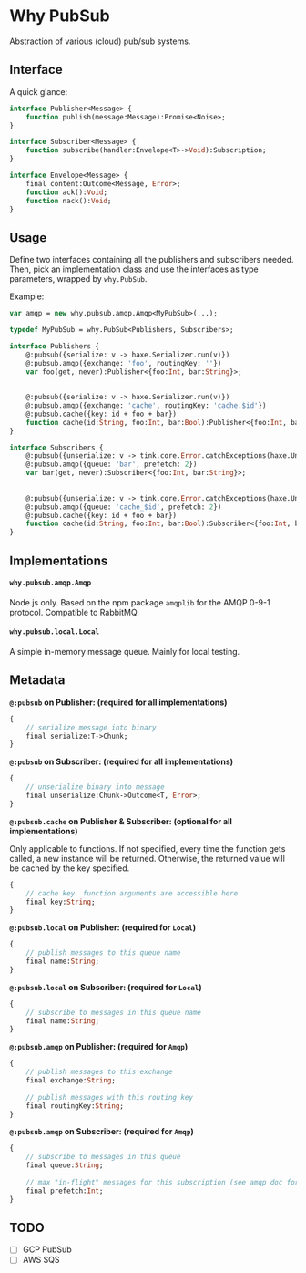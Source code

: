 # Why PubSub

Abstraction of various (cloud) pub/sub systems.

## Interface

A quick glance:

```haxe
interface Publisher<Message> {
	function publish(message:Message):Promise<Noise>;
}

interface Subscriber<Message> {
	function subscribe(handler:Envelope<T>->Void):Subscription;
}

interface Envelope<Message> {
	final content:Outcome<Message, Error>;
	function ack():Void;
	function nack():Void;
}
```

## Usage

Define two interfaces containing all the publishers and subscribers needed. 
Then, pick an implementation class and use the interfaces as type parameters, wrapped by `why.PubSub`.

Example:

```haxe
var amqp = new why.pubsub.amqp.Amqp<MyPubSub>(...);

typedef MyPubSub = why.PubSub<Publishers, Subscribers>;

interface Publishers {
	@:pubsub({serialize: v -> haxe.Serializer.run(v)})
	@:pubsub.amqp({exchange: 'foo', routingKey: ''})
	var foo(get, never):Publisher<{foo:Int, bar:String}>;
	
	
	@:pubsub({serialize: v -> haxe.Serializer.run(v)})
	@:pubsub.amqp({exchange: 'cache', routingKey: 'cache.$id'})
	@:pubsub.cache({key: id + foo + bar})
	function cache(id:String, foo:Int, bar:Bool):Publisher<{foo:Int, bar:String}>;
}

interface Subscribers {
	@:pubsub({unserialize: v -> tink.core.Error.catchExceptions(haxe.Unserializer.run.bind(v))})
	@:pubsub.amqp({queue: 'bar', prefetch: 2})
	var bar(get, never):Subscriber<{foo:Int, bar:String}>;
	
	
	@:pubsub({unserialize: v -> tink.core.Error.catchExceptions(haxe.Unserializer.run.bind(v))})
	@:pubsub.amqp({queue: 'cache_$id', prefetch: 2})
	@:pubsub.cache({key: id + foo + bar})
	function cache(id:String, foo:Int, bar:Bool):Subscriber<{foo:Int, bar:String}>;
}
```

## Implementations

#### `why.pubsub.amqp.Amqp`

Node.js only. Based on the npm package `amqplib` for the AMQP 0-9-1 protocol. Compatible to RabbitMQ.

#### `why.pubsub.local.Local`

A simple in-memory message queue. Mainly for local testing.

## Metadata

**`@:pubsub` on Publisher: (required for all implementations)**  

```haxe
{
	// serialize message into binary
	final serialize:T->Chunk;
}
```

**`@:pubsub` on Subscriber: (required for all implementations)**  

```haxe
{
	// unserialize binary into message
	final unserialize:Chunk->Outcome<T, Error>;
}
```

**`@:pubsub.cache` on Publisher & Subscriber: (optional for all implementations)**  

Only applicable to functions. If not specified, every time the function gets called, a new instance will be returned. Otherwise, the returned value will be cached by the key specified.

```haxe
{
	// cache key. function arguments are accessible here
	final key:String;
}
```

**`@:pubsub.local` on Publisher: (required for `Local`)**  

```haxe
{
	// publish messages to this queue name
	final name:String;
}
```

**`@:pubsub.local` on Subscriber: (required for `Local`)**  

```haxe
{
	// subscribe to messages in this queue name
	final name:String;
}
```

**`@:pubsub.amqp` on Publisher: (required for `Amqp`)**  

```haxe
{
	// publish messages to this exchange
	final exchange:String;
	
	// publish messages with this routing key
	final routingKey:String;
}
```

**`@:pubsub.amqp` on Subscriber: (required for `Amqp`)**  

```haxe
{
	// subscribe to messages in this queue
	final queue:String;
	
	// max "in-flight" messages for this subscription (see amqp doc for more info)
	final prefetch:Int;
}
```

## TODO

- [ ] GCP PubSub
- [ ] AWS SQS